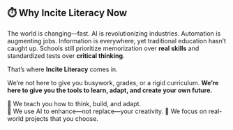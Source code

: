 ## ⏱️ Why Incite Literacy Now

The world is changing—fast. AI is revolutionizing industries. Automation is augmenting jobs. Information is everywhere, yet traditional education hasn’t caught up. Schools still prioritize memorization over **real skills** and standardized tests over **critical thinking**.  

That’s where **Incite Literacy** comes in.  

We’re not here to give you busywork, grades, or a rigid curriculum. **We’re here to give you the tools to learn, adapt, and create your own future.**

🔹 We teach you how to think, build, and adapt.  
🔹 We use AI to enhance—not replace—your creativity.
🔹 We focus on real-world projects that you choose. 



